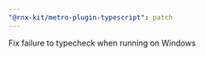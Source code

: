 ```yaml
---
"@rnx-kit/metro-plugin-typescript": patch
---
```


Fix failure to typecheck when running on Windows
